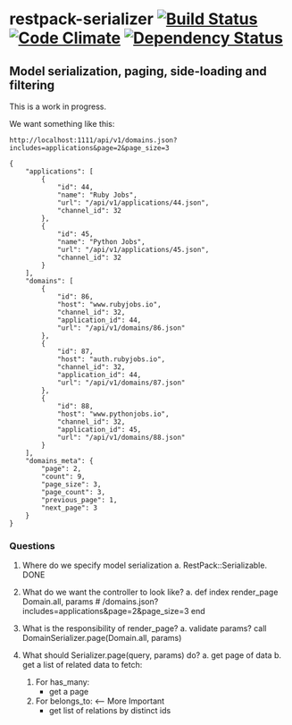 # restpack-serializer [![Build Status](https://travis-ci.org/RestPack/restpack-serializer.png?branch=master)](https://travis-ci.org/RestPack/restpack-serializer) [![Code Climate](https://codeclimate.com/github/RestPack/restpack-serializer.png)](https://codeclimate.com/github/RestPack/restpack-serializer) [![Dependency Status](https://gemnasium.com/RestPack/restpack-serializer.png)](https://gemnasium.com/RestPack/restpack-serializer)

## Model serialization, paging, side-loading and filtering

This is a work in progress.

We want something like this:

```
http://localhost:1111/api/v1/domains.json?includes=applications&page=2&page_size=3
```

```
{
    "applications": [
        {
            "id": 44,
            "name": "Ruby Jobs",
            "url": "/api/v1/applications/44.json",
            "channel_id": 32
        },
        {
            "id": 45,
            "name": "Python Jobs",
            "url": "/api/v1/applications/45.json",
            "channel_id": 32
        }
    ],
    "domains": [
        {
            "id": 86,
            "host": "www.rubyjobs.io",
            "channel_id": 32,
            "application_id": 44,
            "url": "/api/v1/domains/86.json"
        },
        {
            "id": 87,
            "host": "auth.rubyjobs.io",
            "channel_id": 32,
            "application_id": 44,
            "url": "/api/v1/domains/87.json"
        },
        {
            "id": 88,
            "host": "www.pythonjobs.io",
            "channel_id": 32,
            "application_id": 45,
            "url": "/api/v1/domains/88.json"
        }
    ],
    "domains_meta": {
        "page": 2,
        "count": 9,
        "page_size": 3,
        "page_count": 3,
        "previous_page": 1,
        "next_page": 3
    }
}
```

### Questions

1. Where do we specify model serialization
a. RestPack::Serializable. DONE

2. What do we want the controller to look like?
a. def index
    render_page Domain.all, params # /domains.json?includes=applications&page=2&page_size=3
   end

3. What is the responsibility of render_page?
a. validate params?
   call DomainSerializer.page(Domain.all, params)

4. What should Serializer.page(query, params) do?
a. get page of data
b. get a list of related data to fetch:
    1) For has_many:
        - get a page
    2) For belongs_to: <-- More Important
        - get list of relations by distinct ids








